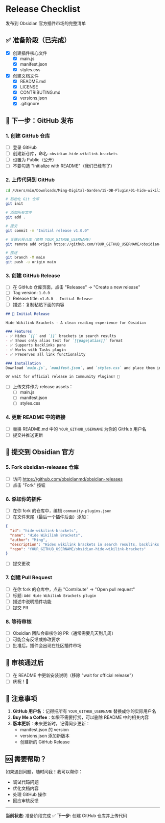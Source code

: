 # Release Checklist

发布到 Obsidian 官方插件市场的完整清单

## ✅ 准备阶段（已完成）

- [x] 创建插件核心文件
  - [x] main.js
  - [x] manifest.json
  - [x] styles.css
- [x] 创建文档文件
  - [x] README.md
  - [x] LICENSE
  - [x] CONTRIBUTING.md
  - [x] versions.json
  - [x] .gitignore

## 📝 下一步：GitHub 发布

### 1. 创建 GitHub 仓库
- [ ] 登录 GitHub
- [ ] 创建新仓库，命名: `obsidian-hide-wikilink-brackets`
- [ ] 设置为 Public（公开）
- [ ] 不要勾选 "Initialize with README"（我们已经有了）

### 2. 上传代码到 GitHub

```bash
cd /Users/min/Downloads/Ming-Digital-Garden/15-OB-Plugin/01-hide-wikilink-brackets

# 初始化 Git 仓库
git init

# 添加所有文件
git add .

# 提交
git commit -m "Initial release v1.0.0"

# 关联远程仓库（替换 YOUR_GITHUB_USERNAME）
git remote add origin https://github.com/YOUR_GITHUB_USERNAME/obsidian-hide-wikilink-brackets.git

# 推送
git branch -M main
git push -u origin main
```

### 3. 创建 GitHub Release
- [ ] 在 GitHub 仓库页面，点击 "Releases" → "Create a new release"
- [ ] Tag version: `1.0.0`
- [ ] Release title: `v1.0.0 - Initial Release`
- [ ] 描述：复制粘贴下面的内容

```markdown
## 🎉 Initial Release

Hide Wikilink Brackets - A clean reading experience for Obsidian

### Features
- ✅ Hides `[[` and `]]` brackets in search results
- ✅ Shows only alias text for `[[page|alias]]` format
- ✅ Supports backlinks pane
- ✅ Works with Tasks plugin
- ✅ Preserves all link functionality

### Installation
Download `main.js`, `manifest.json`, and `styles.css` and place them in your vault's `.obsidian/plugins/hide-wikilink-brackets/` directory.

Or wait for official release in Community Plugins! 🚀
```

- [ ] 上传文件作为 release assets：
  - [ ] main.js
  - [ ] manifest.json
  - [ ] styles.css

### 4. 更新 README 中的链接
- [ ] 替换 README.md 中的 `YOUR_GITHUB_USERNAME` 为你的 GitHub 用户名
- [ ] 提交并推送更新

## 🚀 提交到 Obsidian 官方

### 5. Fork obsidian-releases 仓库
- [ ] 访问 https://github.com/obsidianmd/obsidian-releases
- [ ] 点击 "Fork" 按钮

### 6. 添加你的插件
- [ ] 在你 fork 的仓库中，编辑 `community-plugins.json`
- [ ] 在文件末尾（最后一个插件后面）添加：

```json
{
  "id": "hide-wikilink-brackets",
  "name": "Hide Wikilink Brackets",
  "author": "Ming",
  "description": "Hides wikilink brackets in search results, backlinks, and task lists for a cleaner reading experience",
  "repo": "YOUR_GITHUB_USERNAME/obsidian-hide-wikilink-brackets"
}
```

- [ ] 提交更改

### 7. 创建 Pull Request
- [ ] 在你 fork 的仓库中，点击 "Contribute" → "Open pull request"
- [ ] 标题: `Add Hide Wikilink Brackets plugin`
- [ ] 描述中说明插件功能
- [ ] 提交 PR

### 8. 等待审核
- [ ] Obsidian 团队会审核你的 PR（通常需要几天到几周）
- [ ] 可能会有反馈或修改要求
- [ ] 批准后，插件会出现在社区插件市场

## 🎯 审核通过后

- [ ] 在 README 中更新安装说明（移除 "wait for official release"）
- [ ] 庆祝！🎉

## 📌 注意事项

1. **GitHub 用户名**：记得把所有 `YOUR_GITHUB_USERNAME` 替换成你的实际用户名
2. **Buy Me a Coffee**：如果不需要打赏，可以删除 README 中的相关内容
3. **版本更新**：未来更新时，记得同步更新：
   - manifest.json 的 version
   - versions.json 添加新版本
   - 创建新的 GitHub Release

## 🆘 需要帮助？

如果遇到问题，随时问我！我可以帮你：
- 调试代码问题
- 优化文档内容
- 处理 GitHub 操作
- 回应审核反馈

---

**当前状态**: 准备阶段完成 ✅
**下一步**: 创建 GitHub 仓库并上传代码
